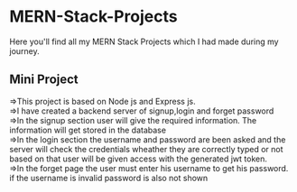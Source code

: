 # MERN-Stack-Projects
Here you'll find all my MERN Stack Projects which I had made during my journey.<br>
<h2>Mini Project</h2>
<p>=>This project is based on Node js and Express js.<br>
  =>I have created a backend server of signup,login and forget password<br>
  =>In the signup section user will give the required information. The information will get stored in the database<br>
  =>In the login section the username and password are been asked and the server will check the credentials wheather they are correctly typed or not based on that user will be given access with the generated jwt token.<br>
  =>In the forget page the user must enter his username to get his password. if the username is invalid password is also not shown</p>
